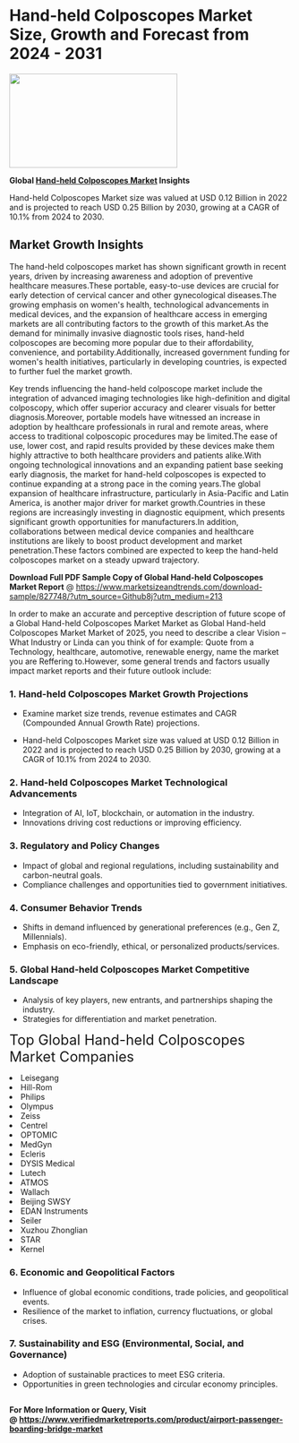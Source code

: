 <H1>Hand-held Colposcopes Market Size, Growth and Forecast from 2024 - 2031</H1><img class="aligncenter size-medium wp-image-584254" src="https://thirdeyenews.in/wp-content/uploads/2024/09/Global-Market-Research-300x168.jpeg" alt="" width="300" height="168" /><p><strong>Global&nbsp;<a href="https://www.marketsizeandtrends.com/download-sample/827748/?utm_source=Github8j?utm_medium=213">Hand-held Colposcopes Market</a> Insights</strong></p><p>Hand-held Colposcopes Market size was valued at USD 0.12 Billion in 2022 and is projected to reach USD 0.25 Billion by 2030, growing at a CAGR of 10.1% from 2024 to 2030.</p><p><h2>Market Growth Insights</h2> <p>The hand-held colposcopes market has shown significant growth in recent years, driven by increasing awareness and adoption of preventive healthcare measures.These portable, easy-to-use devices are crucial for early detection of cervical cancer and other gynecological diseases.The growing emphasis on women's health, technological advancements in medical devices, and the expansion of healthcare access in emerging markets are all contributing factors to the growth of this market.As the demand for minimally invasive diagnostic tools rises, hand-held colposcopes are becoming more popular due to their affordability, convenience, and portability.Additionally, increased government funding for women's health initiatives, particularly in developing countries, is expected to further fuel the market growth.</p> <p>Key trends influencing the hand-held colposcope market include the integration of advanced imaging technologies like high-definition and digital colposcopy, which offer superior accuracy and clearer visuals for better diagnosis.Moreover, portable models have witnessed an increase in adoption by healthcare professionals in rural and remote areas, where access to traditional colposcopic procedures may be limited.The ease of use, lower cost, and rapid results provided by these devices make them highly attractive to both healthcare providers and patients alike.With ongoing technological innovations and an expanding patient base seeking early diagnosis, the market for hand-held colposcopes is expected to continue expanding at a strong pace in the coming years.The global expansion of healthcare infrastructure, particularly in Asia-Pacific and Latin America, is another major driver for market growth.Countries in these regions are increasingly investing in diagnostic equipment, which presents significant growth opportunities for manufacturers.In addition, collaborations between medical device companies and healthcare institutions are likely to boost product development and market penetration.These factors combined are expected to keep the hand-held colposcopes market on a steady upward trajectory.<p><span class=""><strong>Download Full PDF Sample Copy of Global Hand-held Colposcopes Market Report</strong> @ <a href="https://www.marketsizeandtrends.com/download-sample/827748/?utm_source=Github8j?utm_medium=213" target="_blank">https://www.marketsizeandtrends.com/download-sample/827748/?utm_source=Github8j?utm_medium=213</a></span></p><p>In order to make an accurate and perceptive description of future scope of a Global&nbsp;Hand-held Colposcopes Market Market as Global&nbsp;Hand-held Colposcopes Market Market of 2025, you need to describe a clear Vision &ndash; What Industry or Linda can you think of for example: Quote from a Technology, healthcare, automotive, renewable energy, name the market you are Reffering to.However, some general trends and factors usually impact market reports and their future outlook include:</p><h3>1.&nbsp;<strong>Hand-held Colposcopes Market Growth Projections</strong></h3><ul><li>Examine market size trends, revenue estimates and CAGR (Compounded Annual Growth Rate) projections.</li><li><p>Hand-held Colposcopes Market size was valued at USD 0.12 Billion in 2022 and is projected to reach USD 0.25 Billion by 2030, growing at a CAGR of 10.1% from 2024 to 2030.</p></li></ul><h3>2.&nbsp;<strong>Hand-held Colposcopes Market Technological Advancements</strong></h3><ul><li>Integration of AI, IoT, blockchain, or automation in the industry.</li><li>Innovations driving cost reductions or improving efficiency.</li></ul><h3>3.&nbsp;<strong>Regulatory and Policy Changes</strong></h3><ul><li>Impact of global and regional regulations, including sustainability and carbon-neutral goals.</li><li>Compliance challenges and opportunities tied to government initiatives.</li></ul><h3>4.&nbsp;<strong>Consumer Behavior Trends</strong></h3><ul><li>Shifts in demand influenced by generational preferences (e.g., Gen Z, Millennials).</li><li>Emphasis on eco-friendly, ethical, or personalized products/services.</li></ul><h3>5.&nbsp;<strong>Global Hand-held Colposcopes Market Competitive Landscape</strong></h3><ul><li>Analysis of key players, new entrants, and partnerships shaping the industry.</li><li>Strategies for differentiation and market penetration.</li></ul><p data-pm-slice="1 1 []"><span style="color: inherit; font-family: inherit; font-size: 25px;">Top Global Hand-held Colposcopes Market Companies</span></p><div class="" data-test-id=""><p><li>Leisegang</li><li> Hill-Rom</li><li> Philips</li><li> Olympus</li><li> Zeiss</li><li> Centrel</li><li> OPTOMIC</li><li> MedGyn</li><li> Ecleris</li><li> DYSIS Medical</li><li> Lutech</li><li> ATMOS</li><li> Wallach</li><li> Beijing SWSY</li><li> EDAN Instruments</li><li> Seiler</li><li> Xuzhou Zhonglian</li><li> STAR</li><li> Kernel</li></p></div><h3>6.&nbsp;<strong>Economic and Geopolitical Factors</strong></h3><ul><li>Influence of global economic conditions, trade policies, and geopolitical events.</li><li>Resilience of the market to inflation, currency fluctuations, or global crises.</li></ul><h3>7.&nbsp;<strong>Sustainability and ESG (Environmental, Social, and Governance)</strong></h3><ul><li>Adoption of sustainable practices to meet ESG criteria.</li><li>Opportunities in green technologies and circular economy principles.</li></ul><h2><strong style="font-size: 14px;">For More Information or Query, Visit @&nbsp;</strong><a style="background-color: #ffffff; font-size: 14px;" href="https://www.marketsizeandtrends.com/report/hand-held-colposcopes-market/" target="_blank">https://www.verifiedmarketreports.com/product/airport-passenger-boarding-bridge-market</a></h2>